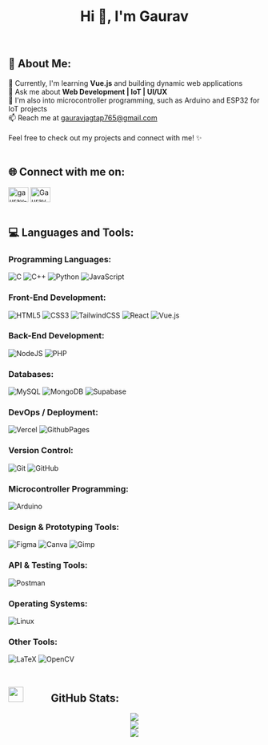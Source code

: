 # <h1 align="center">Hi 👋, I'm Gaurav</h1>
<br>

## 💫 About Me:
🔭 Currently, I'm learning **Vue.js** and building dynamic web applications <br>
💬 Ask me about **Web Development | IoT | UI/UX** <br>
🔧 I'm also into microcontroller programming, such as Arduino and ESP32 for IoT projects <br>
📫 Reach me at gauravjagtap765@gmail.com <br><br>
Feel free to check out my projects and connect with me! ✨
<br><br>

## 🌐 Connect with me on:
<a href="https://linkedin.com/in/gaurav-jagtap-210738259" target="blank"><img align="center" src="https://raw.githubusercontent.com/rahuldkjain/github-profile-readme-generator/master/src/images/icons/Social/linked-in-alt.svg" alt="gaurav-jagtap-210738259" height="30" width="40" /></a>
<a href="https://twitter.com/GauravJagtap04" target="blank"><img align="center" src="https://raw.githubusercontent.com/rahuldkjain/github-profile-readme-generator/master/src/images/icons/Social/twitter.svg" alt="GauravJagtap04" height="30" width="40" /></a>
<br><br>

## 💻 Languages and Tools:

### Programming Languages:
![C](https://img.shields.io/badge/c-%2300599C.svg?style=for-the-badge&logo=c&logoColor=white) ![C++](https://img.shields.io/badge/c++-%2300599C.svg?style=for-the-badge&logo=c%2B%2B&logoColor=white) ![Python](https://img.shields.io/badge/python-3670A0?style=for-the-badge&logo=python&logoColor=ffdd54) ![JavaScript](https://img.shields.io/badge/javascript-%23323330.svg?style=for-the-badge&logo=javascript&logoColor=%23F7DF1E)

### Front-End Development:
![HTML5](https://img.shields.io/badge/html5-%23E34F26.svg?style=for-the-badge&logo=html5&logoColor=white) ![CSS3](https://img.shields.io/badge/css3-%231572B6.svg?style=for-the-badge&logo=css3&logoColor=white) ![TailwindCSS](https://img.shields.io/badge/tailwindcss-%2338B2AC.svg?style=for-the-badge&logo=tailwind-css&logoColor=white) ![React](https://img.shields.io/badge/react-%2320232a.svg?style=for-the-badge&logo=react&logoColor=%2361DAFB) ![Vue.js](https://img.shields.io/badge/vue.js-%2335495e.svg?style=for-the-badge&logo=vuedotjs&logoColor=%234FC08D)

### Back-End Development:
![NodeJS](https://img.shields.io/badge/node.js-6DA55F?style=for-the-badge&logo=node.js&logoColor=white) ![PHP](https://img.shields.io/badge/php-%23777BB4.svg?style=for-the-badge&logo=php&logoColor=white)

### Databases:
![MySQL](https://img.shields.io/badge/mysql-4479A1.svg?style=for-the-badge&logo=mysql&logoColor=white) ![MongoDB](https://img.shields.io/badge/MongoDB-%234ea94b.svg?style=for-the-badge&logo=mongodb&logoColor=white) ![Supabase](https://img.shields.io/badge/Supabase-3ECF8E?style=for-the-badge&logo=supabase&logoColor=white)

### DevOps / Deployment:
![Vercel](https://img.shields.io/badge/vercel-%23000000.svg?style=for-the-badge&logo=vercel&logoColor=white) ![GithubPages](https://img.shields.io/badge/github%20pages-121013?style=for-the-badge&logo=github&logoColor=white)

### Version Control:
![Git](https://img.shields.io/badge/git-%23F05033.svg?style=for-the-badge&logo=git&logoColor=white) ![GitHub](https://img.shields.io/badge/github-%23121011.svg?style=for-the-badge&logo=github&logoColor=white)

### Microcontroller Programming:
![Arduino](https://img.shields.io/badge/-Arduino-00979D?style=for-the-badge&logo=Arduino&logoColor=white) 

### Design & Prototyping Tools:
![Figma](https://img.shields.io/badge/figma-%23F24E1E.svg?style=for-the-badge&logo=figma&logoColor=white) ![Canva](https://img.shields.io/badge/Canva-%2300C4CC.svg?style=for-the-badge&logo=Canva&logoColor=white) ![Gimp](https://img.shields.io/badge/Gimp-657D8B?style=for-the-badge&logo=gimp&logoColor=FFFFFF)

### API & Testing Tools:
![Postman](https://img.shields.io/badge/Postman-FF6C37?style=for-the-badge&logo=postman&logoColor=white)

### Operating Systems: 
![Linux](https://img.shields.io/badge/Linux-FCC624?style=for-the-badge&logo=linux&logoColor=black)

### Other Tools:
![LaTeX](https://img.shields.io/badge/latex-%23008080.svg?style=for-the-badge&logo=latex&logoColor=white) ![OpenCV](https://img.shields.io/badge/opencv-%23white.svg?style=for-the-badge&logo=opencv&logoColor=white)
<br><br>

## <img src="https://media.giphy.com/media/iY8CRBdQXODJSCERIr/giphy.gif" width="30" height="30" style="margin-right: 50px;"> GitHub Stats:
<div align="center"> 

![](https://github-readme-stats.vercel.app/api?username=GauravJagtap04&theme=highcontrast&hide_border=true&include_all_commits=false&count_private=true)<br/>
![](https://github-readme-streak-stats.herokuapp.com/?user=GauravJagtap04&theme=highcontrast&hide_border=true)<br/>
![](https://github-readme-stats.vercel.app/api/top-langs/?username=GauravJagtap04&theme=highcontrast&hide_border=true&include_all_commits=false&count_private=true&layout=compact)
</div>

<!-- Proudly created with GPRM ( https://gprm.itsvg.in ) -->
